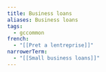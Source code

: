 ```yaml
---
title: Business loans
aliases: Business loans
tags:
  - gccommon
french:
  - "[[Pret a lentreprise]]"
narrowerTerm:
  - "[[Small business loans]]"
---
```


